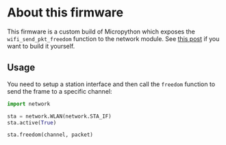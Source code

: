 # About this firmware
This firmware is a custom build of Micropython which exposes the `wifi_send_pkt_freedom` function to the network module. See [this post](https://forum.micropython.org/viewtopic.php?t=3389) if you want to build it yourself.

## Usage
You need to setup a station interface and then call the `freedom` function to send the frame to a specific channel:

```python
import network

sta = network.WLAN(network.STA_IF)
sta.active(True)

sta.freedom(channel, packet)
```
